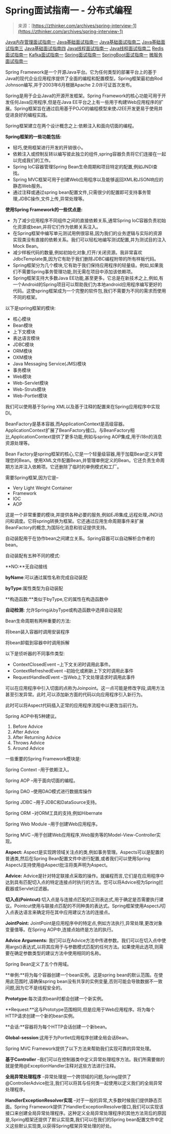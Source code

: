 <!--yml
category: Java
date: 2022-11-19 13:21:56
-->

# Spring面试指南一 - 分布式编程

> 来源：[https://zthinker.com/archives/spring-interview-1](https://zthinker.com/archives/spring-interview-1)

[Java内存管理面试指南一](https://zthinker.com/archives/java-memory-interview-1)
[Java基础面试指南一](https://zthinker.com/archives/java-basic-interview-1)
[Java基础面试指南二](https://zthinker.com/archives/java-basic-interview-2)
[Java基础面试指南三](https://zthinker.com/archives/java-basic-interview-3)
[Java基础面试指南四](https://zthinker.com/archives/java-basic-interview-4)
[Java线程面试指南一](https://zthinker.com/archives/java-thread-interview-1)
[Java线程面试指南二](https://zthinker.com/archives/java-thread-interview-2)
[Redis面试指南一](https://zthinker.com/archives/redis-interview-1)
[Kafka面试指南一](https://zthinker.com/archives/kafka-interview-1)
[Spring面试指南一](https://zthinker.com/archives/spring-interview-1)
[SpringBoot面试指南一](https://zthinker.com/archives/springboot-interview-1)
[微服务面试指南一](https://zthinker.com/archives/microservice-interview-1)

Spring Framework是一个开源Java平台。它为任何类型的部署平台上的基于Java的现代企业应用程序提供了全面的编程和配置模型。Spring框架最初由Rod Johnson编写,并于2003年6月根据Apache 2.0许可证首次发布。

Spring是用于企业Java的开源开发框架。Spring Framework的核心功能可用于开发任何Java应用程序,但是在Java EE平台之上有一些用于构建Web应用程序的扩展。Spring框架旨在通过启用基于POJO的编程模型来使J2EE开发更易于使用并促进良好的编程实践。

Spring框架建立在两个设计概念之上:依赖注入和面向切面的编程。

**Spring框架的一些功能包括:**

*   轻巧,使用框架进行开发的开销很小。
*   依赖注入或控制反转以编写彼此独立的组件,spring容器负责将它们连接在一起以完成我们的工作。
*   Spring IoC容器管理Spring Bean生命周期和项目特定的配置,例如JNDI查找。
*   Spring MVC框架可用于创建Web应用程序以及能够返回XML和JSON响应的静态Web服务。
*   通过注释或通过spring bean配置文件,只需很少的配置即可支持事务管理,JDBC操作,文件上传,异常处理等。

**使用Spring Framework的一些优点是:**

*   为了减少应用程序不同组件之间的直接依赖关系,通常Spring IoC容器负责初始化资源或bean,并将它们作为依赖关系注入。
*   在Spring框架中编写单元测试用例很容易,因为我们的业务逻辑与实际的资源实现类没有直接的依赖关系。我们可以轻松地编写测试配置,并为测试目的注入Mock Bean。
*   减少样板代码的数量,例如初始化对象,打开/关闭资源。我非常喜欢JdbcTemplate类,因为它有助于我们删除JDBC编程附带的所有样板代码。
*   Spring框架分为几个模块,它有助于我们保持应用程序的轻量级。例如,如果我们不需要Spring事务管理功能,则无需在项目中添加该依赖项。
*   Spring框架支持大多数Java EE功能,甚至更多。它总是在新技术之上,例如,有一个Android的Spring项目可以帮助我们为本地android应用程序编写更好的代码。这使spring框架成为一个完整的软件包,我们不需要为不同的需求而使用不同的框架。

以下是spring框架的模块:

*   核心模块
*   Bean模块
*   上下文模块
*   表达语言模块
*   JDBC模块
*   ORM模块
*   OXM模块
*   Java Messaging Service(JMS)模块
*   事务模块
*   Web模块
*   Web-Servlet模块
*   Web-Struts模块
*   Web-Portlet模块

我们可以使用基于Spring XML以及基于注释的配置来在Spring应用程序中实现DI。

BeanFactory是基本容器,而ApplicationContext是高级容器。ApplicationContext扩展了BeanFactory接口。与BeanFactory相比,ApplicationContext提供了更多功能,例如与spring AOP集成,用于i18n的消息资源处理等。

Bean Factory是spring框架的核心,它是一个轻量级容器,用于加载Bean定义并管理您的Bean。使用XML文件配置Bean,并管理单例定义的Bean。它还负责生命周期方法并注入依赖项。它还删除了临时的单例模式和工厂。

需要Spring框架,因为它是–

*   Very Light Weight Container
*   Framework
*   IOC
*   AOP

这是一个非常重要的模块,并提供各种必要的服务,例如EJB集成,远程处理,JNDI访问和调度。它将spring转换为框架。它还通过应用生命周期事件来扩展BeanFactory的概念,为国际化消息和验证提供支持。

自动装配用于在协作bean之间建立关系。Spring容器可以自动解析合作者的bean。

自动装配有五种不同的模式:

**NO:**无自动接线

**byName**:可以通过属性名称完成自动装配

**byType**:属性类型为自动装配

**构造函数:**类似于byType,它的属性在构造函数中

**自动检测:** 允许Spring从byType或构造函数中选择自动装配

Bean生命周期有两种重要的方法:

将bean装入容器时调用安装程序

将bean卸载到容器中时调用拆解

以下是侦听器的不同事件类型:

*   ContextClosedEvent –上下文关闭时调用此事件。
*   ContextRefreshedEvent –初始化或刷新上下文时调用此事件
*   RequestHandledEvent –当Web上下文处理请求时调用此事件

可以在应用程序中引入切面的点称为Joinpoint。这一点可能是修改字段,调用方法甚至引发异常。此时,可以添加新方面的代码以向应用程序引入新行为。

此时可以将Aspect代码插入正常的应用程序流程中以更改当前行为。

Spring AOP中有5种建议。

1.  Before Advice
2.  After Advice
3.  After Returning Advice
4.  Throws Advice
5.  Around Advice

一些重要的Spring Framework模块是:

Spring Context –用于依赖注入。

Spring AOP –用于面向切面的编程。

Spring DAO –使用DAO模式进行数据库操作

Spring JDBC –用于JDBC和DataSource支持。

Spring ORM –对ORM工具的支持,例如Hibernate

Spring Web Module –用于创建Web应用程序。

Spring MVC –用于创建Web应用程序,Web服务等的Model-View-Controller实现。

**Aspect:** Aspect是实现跨领域关注点的类,例如事务管理。Aspects可以是配置的普通类,然后在Spring Bean配置文件中进行配置,或者我们可以使用Spring AspectJ支持使用@Aspect批注将类声明为Aspect。

**Advice:** Advice是针对特定联接点采取的操作。就编程而言,它们是在应用程序中达到具有匹配切入点的特定连接点时执行的方法。您可以将Advice视为Spring拦截器或Servlet过滤器。

**切入点(Pointcut)**:切入点是与连接点匹配的正则表达式,用于确定是否需要执行建议。Pointcut使用与联接点匹配的不同种类的表达式。Spring框架使用AspectJ切入点表达语言来确定将在其中应用建议方法的连接点。

**JointPoint:** JointPoint是应用程序中的特定点,例如方法执行,异常处理,更改对象变量值等。在Spring AOP中,连接点始终是方法的执行。

**Advice Arguments:** 我们可以在Advice方法中传递参数。我们可以在切入点中使用args()表达式,以将其应用于与参数模式匹配的任何方法。如果使用此选项,则需要在确定参数类型的建议方法中使用相同的名称。

Spring Bean定义了五个作用域。

**单例:**将为每个容器创建一个bean实例。这是spring bean的默认范围。在使用此范围时,请确保spring bean没有共享的实例变量,否则可能会导致数据不一致问题,因为它不是线程安全的。

**Prototype**:每次请求bean时都会创建一个新实例。

**Request:**这与Prototype范围相同,但是应用于Web应用程序。将为每个HTTP请求创建一个新的bean实例。

**会话:**容器将为每个HTTP会话创建一个新bean。

**Global-session**:这用于为Portlet应用程序创建全局会话Bean。

Spring MVC Framework提供了以下方法来帮助我们实现可靠的异常处理。

**基于Controller** –我们可以在控制器类中定义异常处理程序方法。我们所需要做的就是使用@ExceptionHandler注释对这些方法进行注释。

**全局异常处理程序** –异常处理是一个跨领域的问题,Spring提供了@ControllerAdvice批注,我们可以将其与任何类一起使用以定义我们的全局异常处理程序。

**HandlerExceptionResolver实现** –对于一般的异常,大多数时候我们提供静态页面。Spring Framework提供了HandlerExceptionResolver接口,我们可以实现该接口来创建全局异常处理程序。这种定义全局异常处理程序的其他方法背后的原因是,Spring框架还提供了默认实现类,我们可以在我们的Spring bean配置文件中定义这些默认实现类,以获得Spring框架异常处理的好处。